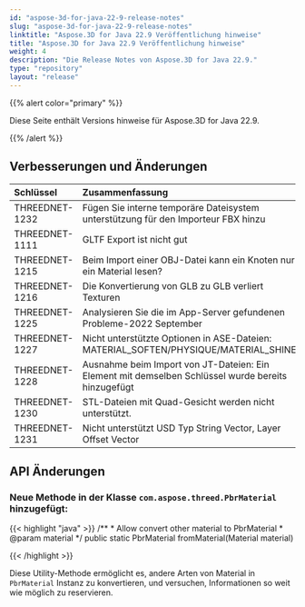 ```yaml
---
id: "aspose-3d-for-java-22-9-release-notes"
slug: "aspose-3d-for-java-22-9-release-notes"
linktitle: "Aspose.3D for Java 22.9 Veröffentlichung hinweise"
title: "Aspose.3D for Java 22.9 Veröffentlichung hinweise"
weight: 4
description: "Die Release Notes von Aspose.3D for Java 22.9."
type: "repository"
layout: "release"
---
```

{{% alert color="primary" %}}

Diese Seite enthält Versions hinweise für Aspose.3D for Java 22.9.

{{% /alert %}}
## **Verbesserungen und Änderungen**

|**Schlüssel**|**Zusammenfassung**|**Kategorie**|
|:- |:- |:- |
|THREEDNET-1232 |Fügen Sie interne temporäre Dateisystem unterstützung für den Importeur FBX hinzu|Verbesserung|
|THREEDNET-1111 |GLTF Export ist nicht gut|Fehler behebung|
|THREEDNET-1215 |Beim Import einer OBJ-Datei kann ein Knoten nur ein Material lesen?|Fehler behebung|
|THREEDNET-1216 |Die Konvertierung von GLB zu GLB verliert Texturen|Fehler behebung|
|THREEDNET-1225 |Analysieren Sie die im App-Server gefundenen Probleme-2022 September|Fehler behebung|
|THREEDNET-1227 |Nicht unterstützte Optionen in ASE-Dateien: MATERIAL_SOFTEN/PHYSIQUE/MATERIAL_SHINE|Fehler behebung|
|THREEDNET-1228 |Ausnahme beim Import von JT-Dateien: Ein Element mit demselben Schlüssel wurde bereits hinzugefügt|Fehler behebung|
|THREEDNET-1230 |STL-Dateien mit Quad-Gesicht werden nicht unterstützt.|Fehler behebung|
|THREEDNET-1231 |Nicht unterstützt USD Typ String Vector, Layer Offset Vector|Fehler behebung|


## API Änderungen ##


### Neue Methode in der Klasse `com.aspose.threed.PbrMaterial` hinzugefügt:

{{< highlight "java" >}}
    /**
     * Allow convert other material to PbrMaterial
     * @param material 
     */
    public static PbrMaterial fromMaterial(Material material)

{{< /highlight >}}


Diese Utility-Methode ermöglicht es, andere Arten von Material in `PbrMaterial` Instanz zu konvertieren, und versuchen, Informationen so weit wie möglich zu reservieren.



